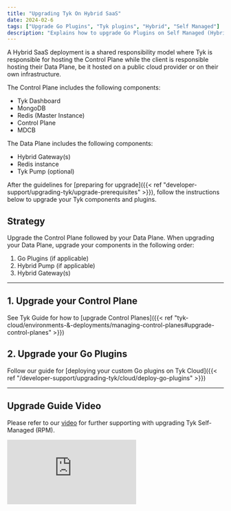 ```yaml
---
title: "Upgrading Tyk On Hybrid SaaS"
date: 2024-02-6
tags: ["Upgrade Go Plugins", "Tyk plugins", "Hybrid", "Self Managed"]
description: "Explains how to upgrade Go Plugins on Self Managed (Hybrid)"
---
```


A Hybrid SaaS deployment is a shared responsibility model where Tyk is responsible for hosting the Control Plane while the client is responsible hosting their Data Plane, be it hosted on a public cloud provider or on their own infrastructure.

The Control Plane includes the following components:
- Tyk Dashboard
- MongoDB 
- Redis (Master Instance)
- Control Plane
- MDCB

The Data Plane includes the following components: 
- Hybrid Gateway(s) 
- Redis instance 
- Tyk Pump (optional)

After the guidelines for [preparing for upgrade]({{< ref "developer-support/upgrading-tyk/upgrade-prerequisites" >}}), follow the instructions below to upgrade your Tyk components and plugins.


## Strategy

Upgrade the Control Plane followed by your Data Plane.  When upgrading your Data Plane, upgrade your components in the following order:
1. Go Plugins (if applicable)
2. Hybrid Pump (if applicable)
3. Hybrid Gateway(s)

---

## 1. Upgrade your Control Plane

See Tyk Guide for how to [upgrade Control Planes]({{< ref "tyk-cloud/environments-&-deployments/managing-control-planes#upgrade-control-planes" >}})

## 2. Upgrade your Go Plugins

Follow our guide for [deploying your custom Go plugins on Tyk Cloud]({{< ref "/developer-support/upgrading-tyk/cloud/deploy-go-plugins" >}})

---

## Upgrade Guide Video

Please refer to our [video](https://tyk-1.wistia.com/medias/4nf9fggatz) for further supporting with upgrading Tyk Self-Managed (RPM).

<div>
<iframe src="https://fast.wistia.net/embed/iframe/4nf9fggatz" title="Wistia video player" allowfullscreen frameborder="0" scrolling="no" class="responsive-frame" name="wistia_embed" ></iframe>
</div>
